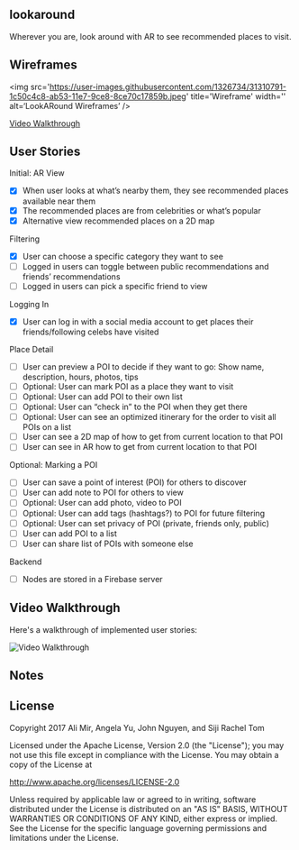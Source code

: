 ## lookaround

Wherever you are, look around with AR to see recommended places to visit.

## Wireframes

<img src='https://user-images.githubusercontent.com/1326734/31310791-1c50c4c8-ab53-11e7-9ce8-8ce70c17859b.jpeg' title='Wireframe' width='' alt=‘LookARound Wireframes’ />

[Video Walkthrough](https://youtu.be/bs_l4wPPPl0)

## User Stories

Initial: AR View
- [x] When user looks at what’s nearby them, they see recommended places available near them
- [x] The recommended places are from celebrities or what’s popular
- [x] Alternative view recommended places on a 2D map

Filtering
- [x] User can choose a specific category they want to see
- [ ] Logged in users can toggle between public recommendations and friends’ recommendations
- [ ] Logged in users can pick a specific friend to view

Logging In
- [x] User can log in with a social media account to get places their friends/following celebs have visited

Place Detail
- [ ] User can preview a POI to decide if they want to go: Show name, description, hours, photos, tips
- [ ] Optional: User can mark POI as a place they want to visit
- [ ] Optional: User can add POI to their own list
- [ ] Optional: User can “check in” to the POI when they get there
- [ ] Optional: User can see an optimized itinerary for the order to visit all POIs on a list
- [ ] User can see a 2D map of how to get from current location to that POI
- [ ] User can see in AR how to get from current location to that POI

Optional: Marking a POI
- [ ] User can save a point of interest (POI) for others to discover
- [ ] User can add note to POI for others to view
- [ ] Optional: User can add photo, video to POI
- [ ] Optional: User can add tags (hashtags?) to POI for future filtering
- [ ] Optional: User can set privacy of POI (private, friends only, public)
- [ ] User can add POI to a list
- [ ] User can share list of POIs with someone else

Backend
- [ ] Nodes are stored in a Firebase server


## Video Walkthrough

Here's a walkthrough of implemented user stories:

<img src='https://youtu.be/bs_l4wPPPl0' title='Video Walkthrough' width='' alt='Video Walkthrough' />

## Notes


## License
  Copyright 2017 Ali Mir, Angela Yu, John Nguyen, and Siji Rachel Tom

  Licensed under the Apache License, Version 2.0 (the "License");
  you may not use this file except in compliance with the License.
  You may obtain a copy of the License at

  http://www.apache.org/licenses/LICENSE-2.0

  Unless required by applicable law or agreed to in writing, software
  distributed under the License is distributed on an "AS IS" BASIS,
  WITHOUT WARRANTIES OR CONDITIONS OF ANY KIND, either express or implied.
  See the License for the specific language governing permissions and
  limitations under the License.
